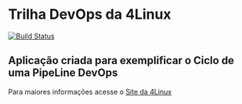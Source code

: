 # Trilha DevOps da 4Linux

<!-- Altere a Flag abaixo com sua URL do Travis -->
[![Build Status](https://travis-ci.com/rafaelriko/DevOpsLab-HelloWorld.svg?branch=master)](https://travis-ci.com/rafaelriko/DevOpsLab-HelloWorld)

## Aplicação criada para exemplificar o Ciclo de uma PipeLine DevOps


Para maiores informações acesse o [Site da 4Linux](https://www.4linux.com.br/cursos/devops)
